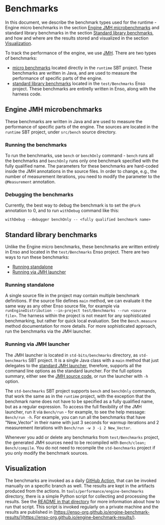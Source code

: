 # Benchmarks

In this document, we describe the benchmark types used for the runtime - Engine
micro benchmarks in the section
[Engine JMH microbenchmarks](#engine-jmh-microbenchmarks) and standard library
benchmarks in the section
[Standard library benchmarks](#standard-library-benchmarks), and how and where
are the results stored and visualized in the section
[Visualization](#visualization).

To track the performance of the engine, we use
[JMH](https://openjdk.org/projects/code-tools/jmh/). There are two types of
benchmarks:

- [micro benchmarks](#engine-jmh-microbenchmarks) located directly in the
  `runtime` SBT project. These benchmarks are written in Java, and are used to
  measure the performance of specific parts of the engine.
- [standard library benchmarks](#standard-library-benchmarks) located in the
  `test/Benchmarks` Enso project. These benchmarks are entirelly written in
  Enso, along with the harness code.

## Engine JMH microbenchmarks

These benchmarks are written in Java and are used to measure the performance of
specific parts of the engine. The sources are located in the `runtime` SBT
project, under `src/bench` source directory.

### Running the benchmarks

To run the benchmarks, use `bench` or `benchOnly` command - `bench` runs all the
benchmarks and `benchOnly` runs only one benchmark specified with the fully
qualified name. The parameters for these benchmarks are hard-coded inside the
JMH annotations in the source files. In order to change, e.g., the number of
measurement iterations, you need to modify the parameter to the `@Measurement`
annotation.

### Debugging the benchmarks
Currently, the best way to debug the benchmark is to set the `@Fork` annotation to 0, and to
run `withDebug` command like this:
```
withDebug --debugger benchOnly -- <fully qualified benchmark name>
```

## Standard library benchmarks

Unlike the Engine micro benchmarks, these benchmarks are written entirely in
Enso and located in the `test/Benchmarks` Enso project. There are two ways to
run these benchmarks:

- [Running standalone](#running-standalone)
- [Running via JMH launcher](#running-via-jmh-launcher)

### Running standalone

A single source file in the project may contain multiple benchmark definitions.
If the source file defines `main` method, we can evaluate it the same way as any
other Enso source file, for example via
`runEngineDistribution --in-project test/Benchmarks --run <source file>`. The
harness within the project is not meant for any sophisticated benchmarking, but
rather for quick local evaluation. See the `Bench.measure` method documentation
for more details. For more sophisticated approach, run the benchmarks via the
JMH launcher.

### Running via JMH launcher

The JMH launcher is located in `std-bits/benchmarks` directory, as
`std-benchmarks` SBT project. It is a single Java class with a `main` method
that just delegates to the
[standard JMH launcher](https://github.com/openjdk/jmh/blob/master/jmh-core/src/main/java/org/openjdk/jmh/Main.java),
therefore, supports all the command line options as the standard launcher. For
the full options summary, either see the
[JMH source code](https://github.com/openjdk/jmh/blob/master/jmh-core/src/main/java/org/openjdk/jmh/runner/options/CommandLineOptions.java),
or run the launcher with `-h` option.

The `std-benchmarks` SBT project supports `bench` and `benchOnly` commands, that
work the same as in the `runtime` project, with the exception that the benchmark
name does not have to be specified as a fully qualified name, but as a regular
expression. To access the full flexibility of the JMH launcher, run it via
`Bench/run` - for example, to see the help message: `Bench/run -h`. For example,
you can run all the benchmarks that have "New_Vector" in their name with just 3
seconds for warmup iterations and 2 measurement iterations with
`Bench/run -w 3 -i 2 New_Vector`.

Whenever you add or delete any benchmarks from `test/Benchmarks` project, the
generated JMH sources need to be recompiled with `Bench/clean; Bench/compile`.
You do not need to recompile the `std-benchmarks` project if you only modify the
benchmark sources.

## Visualization

The benchmarks are invoked as a daily
[GitHub Action](https://github.com/enso-org/enso/actions/workflows/benchmark.yml),
that can be invoked manually on a specific branch as well. The results are kept
in the artifacts produced from the actions. In
`tools/performance/engine-benchmarks` directory, there is a simple Python script
for collecting and processing the results. See the
[README in that directory](../../tools/performance/engine-benchmarks/README.md)
for more information about how to run that script. This script is invoked
regularly on a private machine and the results are published in
[https://enso-org.github.io/engine-benchmark-results/](https://enso-org.github.io/engine-benchmark-results/).
